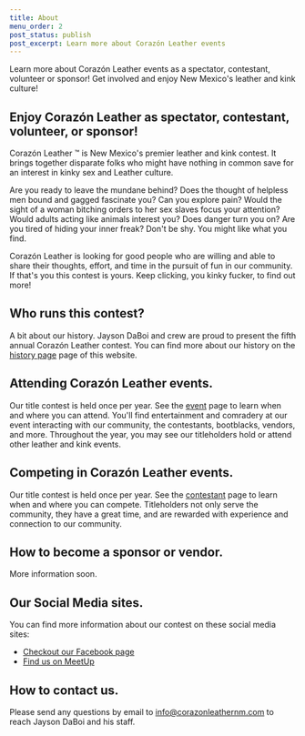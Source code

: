 ```yaml
---
title: About
menu_order: 2
post_status: publish
post_excerpt: Learn more about Corazón Leather events
---
```


Learn more about Corazón Leather events as a spectator, contestant, volunteer or sponsor! Get involved and enjoy New Mexico's leather and kink culture!

## Enjoy Corazón Leather as spectator, contestant, volunteer, or sponsor!

Corazón Leather &#8482; is New Mexico's premier leather and kink contest. It brings together disparate folks who might have nothing in common save for an interest in kinky sex and Leather culture.

Are you ready to leave the mundane behind? Does the thought of helpless men bound and gagged fascinate you? Can you explore pain? Would the sight of a woman bitching orders to her sex slaves focus your attention? Would adults acting like animals interest you? Does danger turn you on? Are you tired of hiding your inner freak? Don't be shy. You might like what you find. 

Corazón Leather is looking for good people who are willing and able to share their thoughts, effort, and time in the pursuit of fun in our community. If that's you this contest is yours. Keep clicking, you kinky fucker, to find out more!


## Who runs this contest?

A bit about our history. Jayson DaBoi and crew are proud to present the fifth annual Corazón Leather contest. You can find more about our history on the [history page](http://www.corazonleathernm.com/index.php/history) page of this website.


## Attending Corazón Leather events.

Our title contest is held once per year. See the [event](http://www.corazonleathernm.com/index.php/event) page to learn when and where you can attend. You'll find entertainment and comradery at our event interacting with our community, the contestants, bootblacks, vendors, and more. Throughout the year, you may see our titleholders hold or attend other leather and kink events.


## Competing in Corazón Leather events.

Our title contest is held once per year. See the [contestant](http://www.corazonleathernm.com/index.php/contestant) page to learn when and where you can compete. Titleholders not only serve the community, they have a great time, and are rewarded with experience and connection to our community.


## How to become a sponsor or vendor.

More information soon.


## Our Social Media sites.

You can find more information about our contest on these social media sites:

* [Checkout our Facebook page](https://www.facebook.com/groups/979319810001705)
* [Find us on MeetUp](https://www.meetup.com/albuquerque-leather-kink/)


## How to contact us.

Please send any questions by email to [info@corazonleathernm.com](mailto:info@corazonleathernm.com) to reach Jayson DaBoi and his staff.
